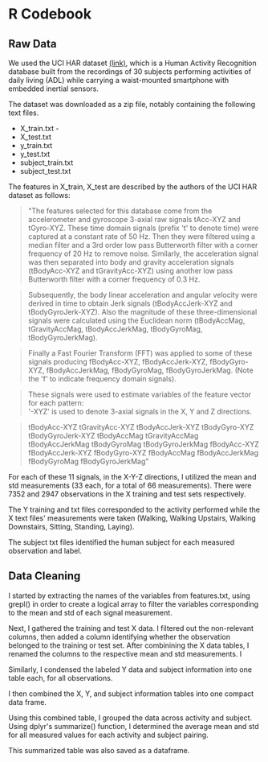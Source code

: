 # R Codebook
## Raw Data
We used the UCI HAR dataset [(link)](https://archive.ics.uci.edu/ml/datasets/Human+Activity+Recognition+Using+Smartphones), which is a Human Activity Recognition database built from the recordings of 30 subjects performing activities of daily living (ADL) while carrying a waist-mounted smartphone with embedded inertial sensors.

The dataset was downloaded as a zip file, notably containing the following text files.
- X_train.txt - 
- X_test.txt
- y_train.txt
- y_test.txt
- subject_train.txt
- subject_test.txt

The features in X_train, X_test are described by the authors of the UCI HAR dataset as follows:
>"The features selected for this database come from the accelerometer and gyroscope 3-axial raw signals tAcc-XYZ and tGyro-XYZ. These time domain signals (prefix 't' to denote time) were captured at a constant rate of 50 Hz. Then they were filtered using a median filter and a 3rd order low pass Butterworth filter with a corner frequency of 20 Hz to remove noise. Similarly, the acceleration signal was then separated into body and gravity acceleration signals (tBodyAcc-XYZ and tGravityAcc-XYZ) using another low pass Butterworth filter with a corner frequency of 0.3 Hz. 

>Subsequently, the body linear acceleration and angular velocity were derived in time to obtain Jerk signals (tBodyAccJerk-XYZ and tBodyGyroJerk-XYZ). Also the magnitude of these three-dimensional signals were calculated using the Euclidean norm (tBodyAccMag, tGravityAccMag, tBodyAccJerkMag, tBodyGyroMag, tBodyGyroJerkMag). 

>Finally a Fast Fourier Transform (FFT) was applied to some of these signals producing fBodyAcc-XYZ, fBodyAccJerk-XYZ, fBodyGyro-XYZ, fBodyAccJerkMag, fBodyGyroMag, fBodyGyroJerkMag. (Note the 'f' to indicate frequency domain signals). 

>These signals were used to estimate variables of the feature vector for each pattern:  
'-XYZ' is used to denote 3-axial signals in the X, Y and Z directions.

>tBodyAcc-XYZ
tGravityAcc-XYZ
tBodyAccJerk-XYZ
tBodyGyro-XYZ
tBodyGyroJerk-XYZ
tBodyAccMag
tGravityAccMag
tBodyAccJerkMag
tBodyGyroMag
tBodyGyroJerkMag
fBodyAcc-XYZ
fBodyAccJerk-XYZ
fBodyGyro-XYZ
fBodyAccMag
fBodyAccJerkMag
fBodyGyroMag
fBodyGyroJerkMag"

For each of these 11 signals, in the X-Y-Z directions, I utilized the mean and std measurements (33 each, for a total of 66 measurements). There were 7352 and 2947 observations in the X training and test sets respectively.

The Y training and txt files corresponded to the activity performed while the X text files' measurements were taken (Walking, Walking Upstairs, Walking Downstairs, Sitting, Standing, Laying).

The subject txt files identified the human subject for each measured observation and label.

## Data Cleaning
I started by extracting the names of the variables from features.txt, using grepl() in order to create a logical array to filter the variables corresponding to the mean and std of each signal measurement.

Next, I gathered the training and test X data. I filtered out the non-relevant columns, then added a column identifying whether the observation belonged to the training or test set. After combinining the X data tables, I renamed the columns to the respective mean and std measurements. I

Similarly, I condensed the labeled Y data and subject information into one table each, for all observations.

I then combined the X, Y, and subject information tables into one compact data frame. 

Using this combined table, I grouped the data across activity and subject. Using dplyr's summarize() function, I determined the average mean and std for all measured values for each activity and subject pairing.

This summarized table was also saved as a dataframe.